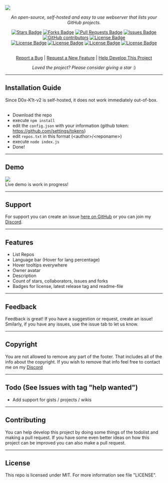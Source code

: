 <img src="https://cdn.discordapp.com/attachments/820416224005586945/886628703638028348/github-repo-list.png">
<p align="center"><i>An open-source, self-hosted and easy to use webserver that lists your GitHub projects.</i></p>
<div align="center">
  <a href="https://github.com/roo7k1d/github-repo-list/stargazers"><img src="https://img.shields.io/github/stars/roo7k1d/github-repo-list?color=yellow" alt="Stars Badge"/></a>
<a href="https://github.com/roo7k1d/github-repo-list/network/members"><img src="https://img.shields.io/github/forks/roo7k1d/github-repo-list?color=orange" alt="Forks Badge"/></a>
<a href="https://github.com/roo7k1d/github-repo-list/pulls"><img src="https://img.shields.io/github/issues-pr/roo7k1d/github-repo-list" alt="Pull Requests Badge"/></a>
<a href="https://github.com/roo7k1d/github-repo-list/issues"><img src="https://img.shields.io/github/issues/roo7k1d/github-repo-list" alt="Issues Badge"/></a>
<a href="https://github.com/roo7k1d/github-repo-list/graphs/contributors"><img alt="GitHub contributors" src="https://img.shields.io/github/contributors/roo7k1d/github-repo-list?color=2b9348"></a>
<a href="https://github.com/roo7k1d/github-repo-list/blob/master/LICENSE"><img src="https://img.shields.io/github/license/roo7k1d/github-repo-list?color=2b9348" alt="License Badge"/></a>
<br>
<a href="https://github.com/roo7k1d/github-repo-list/"><img src="https://img.shields.io/github/repo-size/roo7k1d/github-repo-list?color=important" alt="License Badge"/></a>
<a href="https://github.com/roo7k1d/github-repo-list/"><img src="https://img.shields.io/tokei/lines/github/roo7k1d/github-repo-list?color=yellowgreen" alt="License Badge"/></a>
<a href="https://github.com/roo7k1d/github-repo-list/releases"><img src="https://img.shields.io/github/v/release/roo7k1d/github-repo-list?color=success" alt="License Badge"/></a>
<a href="https://github.com/roo7k1d/github-repo-list/commits"><img src="https://img.shields.io/github/last-commit/roo7k1d/github-repo-list" alt="License Badge"/></a>
</div>
<br>
<p align="center"><a href="https://github.com/roo7k1dgithub-repo-list/issues">Report a Bug</a> | <a href="https://github.com/roo7k1d/github-repo-list/issues">Request a New Feature</a> | <a href="https://github.com/github-repo-list/pulls">Help Develop This Project</a></p>
<p align="center"><i>Loved the project? Please consider giving a star</i> :)</p>

<hr>

## Installation Guide
Since D0x-K1t-v2 is self-hosted, it does not work immediately out-of-box.
<br>
<br>
- Download the repo
- execute ```npm install```
- edit the ```config.json``` with your information (github token: https://github.com/settings/tokens)
- edit ```repos.txt``` in this format (\<author\>/\<reponame\>)
- execute ```node index.js```
- Done!

<hr>

## Demo
<img src="https://cdn.discordapp.com/attachments/820416224005586945/886624574698041414/unknown.png">
<br>
Live demo is work in progress!

<hr>

## Support
For support you can create an issue [here on GitHub](https://github.com/rootk1d/pad-demo/issues) or you can join my [Discord](https://discord.gg/QQaWvMkFbs).

<hr>

## Features
- List Repos
- Language bar (Hover for lang percentage)
- Hover tooltips everywhere
- Owner avatar
- Description
- Count of stars, collaborators, issues and forks
- Badges for license, latest release tag and readme-file


<hr>

## Feedback
Feedback is great! If you have a suggestion or request, create an issue! Smilarly, if you have any issues, use the issue tab to let us know.

<hr>

## Copyright
You are not allowed to remove any part of the footer. That includes all of the info about the copyright. If you wish to remove that info feel free to contact me on my [Discord](https://discord.gg/QQaWvMkFbs)

<hr>

## Todo (See Issues with tag "help wanted")
- Add support for gists / projects / wikis

<hr>

## Contributing
You can help develop this project by doing some things of the todolist and making a pull request. If you have some even better ideas on how this project can be improved you can also make a pull request.

<hr>

## License
This repo is licensed under MIT. For more information see file "LICENSE".
